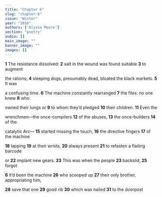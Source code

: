 ```yaml
---
title: "Chapter 6"
slug: "chapter-6"
issue: "Winter"
year: "2016"
authors: ['Alyssa Moore']
section: "poetry"
audio: []
main_image: ""
banner_image: ""
images: []
---
```

**1** The resistance dissolved: **2** salt in the wound was found suitable **3** to augment

 the rations; **4** sleeping dogs, presumably dead, bloated the black markets. **5** It was

 a confusing time. **6** The machine constantly rearranged **7** the files: no one knew **8** who

 owned their lungs or **9** to whom they’d pledged **10** their children. **11** Even the

 wrenchmen—the once-compilers **12** of the abuses, **13** the once-builders **14** of the

 catalytic Arc— **15** started missing the touch, **16** the directive fingers **17** of the machine

 **18** lapping **19** at their wrists, **20** always present **21** to refasten a flailing barcode

 or **22** implant new gears. **23** This was when the people **23** backslid, **25** forgot

 **6** it’d been the machine **26** who scooped up **27** their only brother, appropriating him,

 **28** save that one **29** good rib **30** which was nailed **31** to the doorpost

